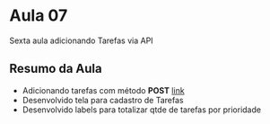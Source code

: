 # Aula 07

Sexta aula adicionando Tarefas via API

## Resumo da Aula
- Adicionando tarefas com método **POST** [link](http://appwll.com.br/api/tarefas)
- Desenvolvido tela para cadastro de Tarefas
- Desenvolvido labels para totalizar qtde de tarefas por prioridade